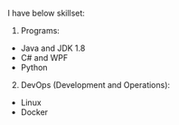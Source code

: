I have below skillset:

1. Programs:
- Java and JDK 1.8
- C# and WPF
- Python

2. DevOps (Development and Operations):
- Linux
- Docker
<!---
neilzhuo/neilzhuo is a ✨ special ✨ repository because its `README.md` (this file) appears on your GitHub profile.
You can click the Preview link to take a look at your changes.
--->

